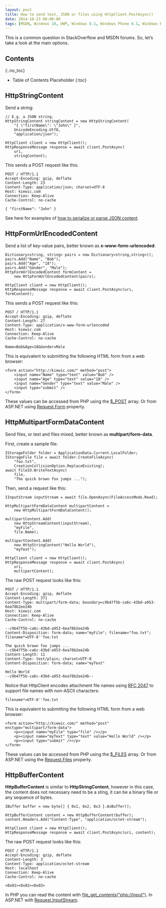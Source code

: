```yaml
---
layout: post
title: How to send text, JSON or files using HttpClient.PostAsync()
date: 2014-10-23 00:00:00
tags: [MSDN, Windows 10, UWP, Windows 8.1, Windows Phone 8.1, Windows Runtime, WinRT, Windows Store Apps, Windows.Web.Http]
---
```


This is a common question in StackOverflow and MSDN forums. So, let’s take a look at the main options.

## Contents
{:.no_toc}

* Table of Contents Placeholder
{:toc}

## HttpStringContent

Send a string:

    // E.g. a JSON string.
    HttpStringContent stringContent = new HttpStringContent(
        "{ \"firstName\": \"John\" }",
        UnicodeEncoding.Utf8,
        "application/json");

    HttpClient client = new HttpClient();
    HttpResponseMessage response = await client.PostAsync(
        uri,
        stringContent);

This sends a POST request like this:

    POST / HTTP/1.1
    Accept-Encoding: gzip, deflate
    Content-Length: 23
    Content-Type: application/json; charset=UTF-8
    Host: kiewic.com
    Connection: Keep-Alive
    Cache-Control: no-cache

    { "firstName": "John" }

See here for examples of [how to serialize or parse JSON content][msdn_json].

## HttpFormUrlEncodedContent

Send a list of key-value pairs, better known as **x-www-form-urlencoded**:

    Dictionary<string, string> pairs = new Dictionary<string,string>();
    pairs.Add("Name", "Bob");
    pairs.Add("Age", "18");
    pairs.Add("Gender", "Male");
    HttpFormUrlEncodedContent formContent =
        new HttpFormUrlEncodedContent(pairs);
     
    HttpClient client = new HttpClient();
    HttpResponseMessage response = await client.PostAsync(uri, formContent);

This sends a POST request like this:

    POST / HTTP/1.1
    Accept-Encoding: gzip, deflate
    Content-Length: 27
    Content-Type: application/x-www-form-urlencoded
    Host: kiewic.com
    Connection: Keep-Alive
    Cache-Control: no-cache

    Name=Bob&Age=18&Gender=Male

This is equivalent to submitting the following HTML form from a web browser:

    <form action="http://kiewic.com/" method="post">
        <input name="Name" type="text" value="Bob" />
        <input name="Age" type="text" value="18" />
        <input name="Gender" type="text" value="Male" />
        <input type="submit" />
    </form>

These values can be accessed from PHP using the [$_POST][php_post] array. Or from ASP.NET using [Request.Form][aspnet_form] property.

## HttpMultipartFormDataContent

Send files, or text and files mixed, better known as **multipart/form-data**.

First, create a sample file:

    IStorageFolder folder = ApplicationData.Current.LocalFolder;
    IStorageFile file = await folder.CreateFileAsync(
        "foo.txt",
        CreationCollisionOption.ReplaceExisting);
    await FileIO.WriteTextAsync(
        file,
        "The quick brown fox jumps ...");

Then, send a request like this:

    IInputStream inputStream = await file.OpenAsync(FileAccessMode.Read);
    
    HttpMultipartFormDataContent multipartContent =
        new HttpMultipartFormDataContent();
    
    multipartContent.Add(
        new HttpStreamContent(inputStream),
        "myFile",
        file.Name);
        
    multipartContent.Add(
        new HttpStringContent("Hello World"),
        "myText");
     
    HttpClient client = new HttpClient();
    HttpResponseMessage response = await client.PostAsync(
        uri,
        multipartContent);

The raw POST request looks like this:

    POST / HTTP/1.1
    Accept-Encoding: gzip, deflate
    Content-Length: 371
    Content-Type: multipart/form-data; boundary=c9b47f5b-ca6c-43bd-a953-6ea78b2ee24b
    Host: kiewic.com
    Connection: Keep-Alive
    Cache-Control: no-cache

    --c9b47f5b-ca6c-43bd-a953-6ea78b2ee24b
    Content-Disposition: form-data; name="myFile"; filename="foo.txt"; filename*=UTF-8''foo.txt

    The quick brown fox jumps ...
    --c9b47f5b-ca6c-43bd-a953-6ea78b2ee24b
    Content-Length: 11
    Content-Type: text/plain; charset=UTF-8
    Content-Disposition: form-data; name="myText"

    Hello World
    --c9b47f5b-ca6c-43bd-a953-6ea78b2ee24b--

Notice that HttpClient encodes attachment file names using [RFC 2047][rfc_2047] to support file names with non-ASCII characters:

    filename*=UTF-8''foo.txt

This is equivalent to submitting the following HTML form from a web browser:

    <form action="http://kiewic.com/" method="post" enctype="multipart/form-data">
        <p><input name="myFile" type="file" /></p>
        <p><input name="myText" type="text" value="Hello World" /></p>
        <p><input type="submit" /></p>
    </form>

These values can be accessed from PHP using the [$_FILES][php_files] array. Or from ASP.NET using the [Request.Files][aspnet_files] property.

## HttpBufferContent

**HttpBufferContent** is similar to **HttpStringContent**, however in this case, the content does not necessary need to be a sting, it can be a binary file or any sequence of bytes.

    IBuffer buffer = new byte[] { 0x1, 0x2, 0x3 }.AsBuffer();

    HttpBufferContent content = new HttpBufferContent(buffer);
    content.Headers.Add("Content-Type", "application/octet-stream");

    HttpClient client = new HttpClient();
    HttpResponseMessage response = await client.PostAsync(uri, content);

The raw POST request looks like this:

    POST / HTTP/1.1
    Accept-Encoding: gzip, deflate
    Content-Length: 3
    Content-Type: application/octet-stream
    Host: localhost
    Connection: Keep-Alive
    Cache-Control: no-cache

    <0x01><0x02><0x03>

In PHP you can read the content with [file_get_contents("php://input")][php_file_get_contents]. In ASP.NET with [Request.InputStream][aspnet_inputstream].


[msdn_json]: https://msdn.microsoft.com/en-us/library/windows/apps/xaml/hh770289.aspx
[php_post]: http://php.net/manual/en/reserved.variables.post.php
[php_files]: http://php.net/manual/en/reserved.variables.files.php
[php_file_get_contents]: https://php.net/manual/en/function.file-get-contents.php
[aspnet_form]: https://msdn.microsoft.com/en-us/library/system.web.httprequestbase.form(v=vs.110).aspx
[aspnet_files]: https://msdn.microsoft.com/en-us/library/system.web.httprequestbase.files(v=vs.110).aspx
[aspnet_inputstream]: https://msdn.microsoft.com/en-us/library/system.web.httprequestbase.inputstream(v=vs.110).aspx
[rfc_2047]: http://tools.ietf.org/html/rfc2047

